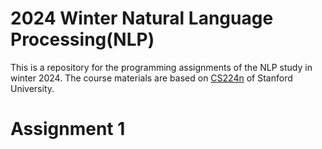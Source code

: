# 2024 Winter Natural Language Processing(NLP)
This is a repository for the programming assignments of the NLP study in winter 2024. The course materials are based on [CS224n](https://web.stanford.edu/class/archive/cs/cs224n/cs224n.1214/) of Stanford University. 

# Assignment 1